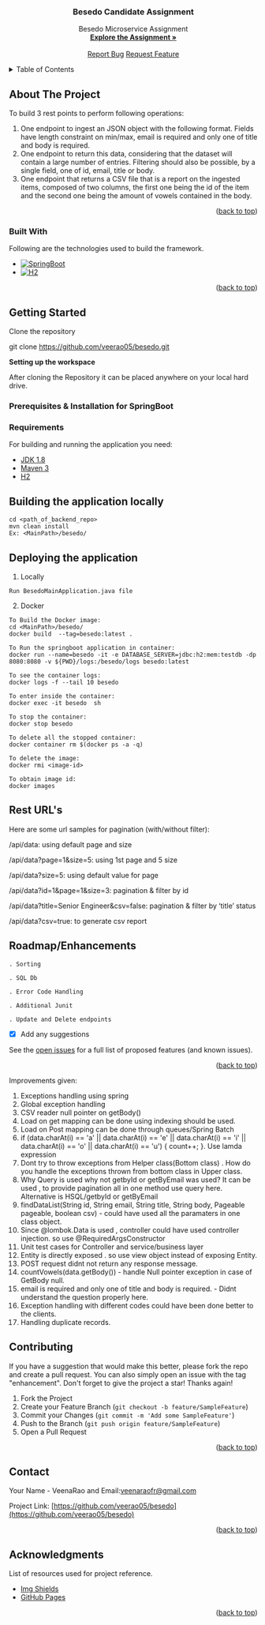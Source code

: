 
<a name="readme-top"></a>

<h3 align="center">Besedo Candidate Assignment </h3>
<div>
  <p align="center">
         Besedo Microservice Assignment
    <br />
    <a href="https://github.com/veerao05/Besedo/blob/master/Assignment.txt"><strong>Explore the Assignment »</strong></a>
    <br />
    <br />
    <a href="https://github.com/veerao05/Besedo/issues">Report Bug</a>
    <a href="https://github.com/veerao05/Besedo/issues">Request Feature</a>
  </p>
</div>



<!-- TABLE OF CONTENTS -->
<details>
  <summary>Table of Contents</summary>
  <ol>
    <li>
      <a href="#about-the-project">About The Project</a>
      <ul>
        <li><a href="#built-with">Built With</a></li>
      </ul>
    </li>
    <li>
      <a href="#getting-started">Getting Started</a>
      <ul>
        <li><a href="#prerequisites">Prerequisites</a></li>
        <li><a href="#installation">Installation</a></li>
      </ul>
    </li>
    <li><a href="#usage">Usage</a></li>
    <li><a href="#roadmap">Roadmap</a></li>
    <li><a href="#contributing">Contributing</a></li>
    <li><a href="#contact">Contact</a></li>
    <li><a href="#acknowledgments">Acknowledgments</a></li>
  </ol>
</details>



<!-- ABOUT THE PROJECT -->
## About The Project
To build 3 rest points to perform following operations:
1. One endpoint to ingest an JSON object with the following format. Fields have length constraint on min/max, email is required and only one
   of title and body is required.
2. One endpoint to return this data, considering that the dataset will contain a large number of entries. Filtering should also be possible, by a
   single field, one of id, email, title or body.
3. One endpoint that returns a CSV file that is a report on the ingested items, composed of two columns, the first one being the id of the item and
   the second one being the amount of vowels contained in the body.


<p align="right">(<a href="#readme-top">back to top</a>)</p>



### Built With

Following are the technologies used to build the framework.

* [![SpringBoot][spring.io]][Springio-url]
* [![H2][H2.console]][H2-url]

<p align="right">(<a href="#readme-top">back to top</a>)</p>



<!-- GETTING STARTED -->
## Getting Started
Clone the repository

git clone https://github.com/veerao05/besedo.git

**Setting up the workspace**

After cloning the Repository it can be placed anywhere on your local hard drive.

### Prerequisites & Installation for SpringBoot

### Requirements

For building and running the application you need:

- [JDK 1.8](http://www.oracle.com/technetwork/java/javase/downloads/jdk8-downloads-2133151.html)
- [Maven 3](https://maven.apache.org)
- [H2](http://www.h2database.com/html/tutorial.html)

## Building the application locally

```
cd <path_of_backend_repo>
mvn clean install
Ex: <MainPath>/besedo/
```

## Deploying the application 
1. Locally
```
Run BesedoMainApplication.java file
```
2. Docker
```
To Build the Docker image:  
cd <MainPath>/besedo/ 
docker build  --tag=besedo:latest . 

To Run the springboot application in container: 
docker run --name=besedo -it -e DATABASE_SERVER=jdbc:h2:mem:testdb -dp 8080:8080 -v ${PWD}/logs:/besedo/logs besedo:latest

To see the container logs:
docker logs -f --tail 10 besedo

To enter inside the container: 
docker exec -it besedo  sh

To stop the container:
docker stop besedo

To delete all the stopped container:
docker container rm $(docker ps -a -q)

To delete the image:
docker rmi <image-id>

To obtain image id:
docker images
```

  
## Rest URL's
Here are some url samples for pagination (with/without filter):

/api/data: using default page and size  

/api/data?page=1&size=5: using 1st page and 5 size

/api/data?size=5: using default value for page

/api/data?id=1&page=1&size=3: pagination & filter by id 

/api/data?title=Senior Engineer&csv=false: pagination & filter by ‘title’ status

/api/data?csv=true: to generate csv report

<!-- ROADMAP -->
## Roadmap/Enhancements
`. Sorting`

`. SQL Db`

`. Error Code Handling`

`. Additional Junit`

`. Update and Delete endpoints`


- [x] Add any suggestions

See the [open issues](https://github.com/veerao05/besedo/issues) for a full list of proposed features (and known issues).

<p align="right">(<a href="#readme-top">back to top</a>)</p>

Improvements given:
1. Exceptions handling using spring
2. Global exception handling
3. CSV reader null pointer on getBody()
4. Load on get mapping can be done  using indexing should be used.
5. Load on  Post mapping can be done through queues/Spring Batch
6. if (data.charAt(i) == 'a' || data.charAt(i) == 'e' || data.charAt(i) == 'i'
                    || data.charAt(i) == 'o' || data.charAt(i) == 'u') {
                count++;
            }. Use lamda  expression
7. Dont try to throw exceptions from Helper class(Bottom class) . How do you handle the exceptions thrown from bottom class in Upper class.
8. Why Query is used why not getbyId or getByEmail was used? It can be used , to provide pagination all in one method use query here. Alternative is HSQL/getbyId or getByEmail
10. findDataList(String id, String email, String title, String body, Pageable pageable, boolean csv)  - could have used all the paramaters in one class object.
11. Since @lombok.Data is used , controller could have used controller injection. so use @RequiredArgsConstructor 
12. Unit test cases for Controller and service/business layer
13. Entity is directly exposed . so use view object instead of exposing Entity.
14. POST request didnt not return any response message.
15. countVowels(data.getBody()) - handle Null pointer exception in case of GetBody null.
16. email is required and only one of title and body is required.  - Didnt understand the question properly here.
17. Exception handling with different codes could have been done better to the clients.
18. Handling duplicate records.


<!-- CONTRIBUTING -->
## Contributing

If you have a suggestion that would make this better, please fork the repo and create a pull request. You can also simply open an issue with the tag "enhancement".
Don't forget to give the project a star! Thanks again!

1. Fork the Project
2. Create your Feature Branch (`git checkout -b feature/SampleFeature`)
3. Commit your Changes (`git commit -m 'Add some SampleFeature'`)
4. Push to the Branch (`git push origin feature/SampleFeature`)
5. Open a Pull Request

<p align="right">(<a href="#readme-top">back to top</a>)</p>


<!-- CONTACT -->
## Contact

Your Name - VeenaRao and Email:veenaraofr@gmail.com

Project Link: [https://github.com/veerao05/besedo](https://github.com/veerao05/besedo)

<p align="right">(<a href="#readme-top">back to top</a>)</p>



<!-- ACKNOWLEDGMENTS -->
## Acknowledgments
List of resources used for project reference.

* [Img Shields](https://shields.io)
* [GitHub Pages](https://pages.github.com)

<p align="right">(<a href="#readme-top">back to top</a>)</p>



<!-- MARKDOWN LINKS & IMAGES -->
<!-- https://www.markdownguide.org/basic-syntax/#reference-style-links -->
[issues-url]: https://github.com/veerao05/Besedo/issues
[spring.io]: https://img.shields.io/badge/SpringBoot-6DB33F?style=for-the-badge&logo=springboot&logoColor=white
[Springio-url]: https://spring.io/projects/spring-boot
[H2.console]: https://img.shields.io/badge/H2-00008B?style=for-the-badge&logo=H2&logoColor=white
[H2-url]:  http://www.h2database.com/html/tutorial.html
